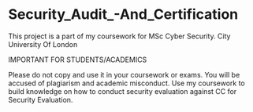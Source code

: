 # Security_Audit_-And_Certification
This project is a part of my coursework for MSc Cyber Security. City University Of London

IMPORTANT FOR STUDENTS/ACADEMICS

Please do not copy and use it in your coursework or exams. You will be accused of plagiarism and academic misconduct.
Use my coursework to build knowledge on how to conduct security evaluation against CC for Security Evaluation. 
